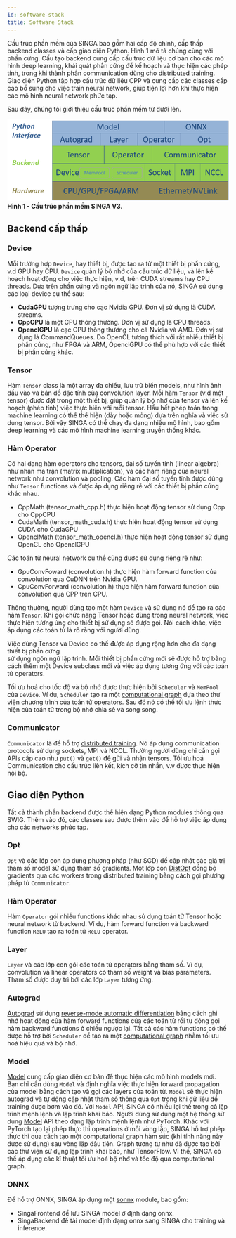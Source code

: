 ```yaml
---
id: software-stack
title: Software Stack
---
```


<!--- Licensed to the Apache Software Foundation (ASF) under one or more contributor license agreements.  See the NOTICE file distributed with this work for additional information regarding copyright ownership.  The ASF licenses this file to you under the Apache License, Version 2.0 (the "License"); you may not use this file except in compliance with the License.  You may obtain a copy of the License at http://www.apache.org/licenses/LICENSE-2.0 Unless required by applicable law or agreed to in writing, software distributed under the License is distributed on an "AS IS" BASIS, WITHOUT WARRANTIES OR CONDITIONS OF ANY KIND, either express or implied.  See the License for the specific language governing permissions and limitations under the License.  -->

Cấu trúc phần mềm của SINGA bao gồm hai cấp độ chính, cấp thấp backend classes
và cấp giao diện Python. Hình 1 mô tả chúng cùng với phần cứng. Cấu tạo backend cung 
cấp cấu trúc dữ liệu cơ bản cho các mô hình deep learning, khái quát phần cứng để kế hoạch 
và thực hiện các phép tính, trong khi thành phần
communication dùng cho distributed training. Giao diện Python tập hợp cấu trúc 
dữ liệu CPP và cung cấp các classes cấp cao bổ sung cho việc train neural
network, giúp tiện lợi hơn khi thực hiện các mô hình neural network
phức tạp.

Sau đây, chúng tôi giới thiệu cấu trúc phần mềm từ dưới lên.

![Cấu trúc phần mềm SINGA V3](assets/singav3.1-sw.png) <br/> **Hình 1 - Cấu trúc phần mềm SINGA V3.**

## Backend cấp thấp

### Device

Mỗi trường hợp `Device`, hay thiết bị, được tạo ra từ một thiết bị phần cứng, 
v.d GPU hay CPU. `Device` quản lý bộ nhớ của cấu trúc dữ liệu, và lên kế hoạch 
hoạt động cho việc thực hiện, v.d, trên CUDA streams hay CPU threads.
Dựa trên phần cứng và ngôn ngữ lập trình của nó, SINGA sử dụng các loại device 
cụ thể sau:

- **CudaGPU** tượng trưng cho cạc Nvidia GPU. Đơn vị sử dụng là CUDA
  streams.
- **CppCPU** là một CPU thông thường. Đơn vị sử dụng là CPU threads.
- **OpenclGPU** là cạc GPU thông thường cho cả Nvidia và AMD. Đơn vị sử dụng là
  CommandQueues. Do OpenCL tương thích với rất nhiều thiết bị phần cứng, như
  FPGA và ARM, OpenclGPU có thể phù hợp với các thiết bị phần cứng khác. 

### Tensor

Hàm `Tensor` class là một array đa chiều, lưu trữ biến models, như hình ảnh đầu vào và 
bản đồ đặc tính của convolution layer.
Mỗi hàm `Tensor` (v.d một tensor) được đặt trong một thiết bị, giúp quản lý bộ nhớ của
tensor và lên kế hoạch (phép tính) việc thực hiện với mỗi tensor. Hầu hết phép toán 
trong machine learning có thể thể hiện (dày hoặc
mỏng) dựa trên nghĩa và việc sử dụng tensor. Bởi vậy SINGA có thể chạy đa dạng nhiều 
mô hình, bao gồm deep learning và các mô hình machine learning truyền thống khác. 

### Hàm Operator

Có hai dạng hàm operators cho tensors, đại số tuyến tính (linear algebra) như nhân 
ma trận (matrix multiplication), và các hàm riêng của neural network như convolution
và pooling. Các hàm đại số tuyến tính được dùng như `Tensor` functions và được áp dụng
riêng rẽ với các thiết bị phần cứng khác nhau. 

- CppMath (tensor_math_cpp.h) thực hiện hoạt động tensor sử dụng Cpp cho 
  CppCPU
- CudaMath (tensor_math_cuda.h) thực hiện hoạt động tensor sử dụng CUDA cho
  CudaGPU
- OpenclMath (tensor_math_opencl.h) thực hiện hoạt động tensor sử dụng
  OpenCL cho OpenclGPU

Các toán tử neural network cụ thể cũng được sử dụng riêng rẽ như:

- GpuConvFoward (convolution.h) thực hiện hàm forward function của convolution
  qua CuDNN trên Nvidia GPU.
- CpuConvForward (convolution.h) thực hiện hàm forward function của convolution
  qua CPP trên CPU.

Thông thường, người dùng tạo một hàm `Device` và sử dụng nó để tạo ra các hàm
`Tensor`. Khi gọi chức năng Tensor hoặc dùng trong neural network, việc thực hiện 
tương ứng cho thiết bị sử dụng sẽ được gọi. Nói cách khác, việc áp dụng các toán tử 
là rõ ràng với người dùng. 

Việc dùng Tensor và Device có thể được áp dụng rộng hơn cho đa dạng thiết bị phần cứng  
sử dụng ngôn ngữ lập trình. Mỗi thiết bị phần cứng mới sẽ được hỗ trợ bằng cách thêm một 
Device subclass mới và việc áp dụng tương ứng với các toán tử operators.

Tối ưu hoá cho tốc độ và bộ nhớ được thực hiện bởi `Scheduler` và
`MemPool` của `Device`. Ví dụ, `Scheduler` tạo ra một 
[computational graph](./graph) dựa theo thư viện chương trình của toán tử operators.
Sau đó nó có thể tối ưu lệnh thực hiện của toán tử trong bộ nhớ chia sẻ và song song.

### Communicator

`Communicator` là để hỗ trợ [distributed training](./dist-train). Nó áp dụng 
communication protocols sử dụng sockets, MPI và NCCL. Thường người dùng chỉ cần gọi 
APIs cấp cao  như `put()` và `get()` để gửi và nhận tensors. 
Tối ưu hoá Communication cho cấu trúc liên kết, kích cỡ tin nhắn, v.v được thực hiện 
nội bộ. 

## Giao diện Python

Tất cả thành phần backend được thể hiện dạng Python modules thông qua SWIG. Thêm vào đó, 
các classes sau được thêm vào để hỗ trợ việc áp dụng cho các
networks phức tạp.

### Opt

`Opt` và các lớp con áp dụng phương pháp (như SGD) để cập nhật các giá trị tham số 
model sử dụng tham số gradients. Một lớp con [DistOpt](./dist-train)
đồng bộ gradients qua các workers trong distributed training bằng cách gọi phương 
pháp từ `Communicator`.

### Hàm Operator

Hàm `Operator` gói nhiều functions khác nhau sử dụng toán tử Tensor hoặc neural
network từ backend. Ví dụ, hàm forward function và
backward function `ReLU` tạo ra toán tử `ReLU` operator.

### Layer

`Layer` và các lớp con gói các toán tử operators bằng tham số. Ví dụ,
convolution và linear operators có tham số weight và bias parameters. 
Tham số được duy trì bởi các lớp `Layer` tương ứng.

### Autograd

[Autograd](./autograd) sử dụng
[reverse-mode automatic differentiation](https://rufflewind.com/2016-12-30/reverse-mode-automatic-differentiation)
bằng cách ghi nhớ hoạt động của hàm forward functions của các toán tử rồi tự 
động gọi hàm backward functions ở chiều ngược lại. Tất cả các hàm functions có thể được 
hỗ trợ bởi `Scheduler` để tạo ra một [computational graph](./graph) nhằm tối ưu hoá hiệu 
quả và bộ nhớ. 

### Model

[Model](./graph) cung cấp giao diện cơ bản để thực hiện các mô hình models mới.
Bạn chỉ cần dùng `Model` và định nghĩa việc thực hiện forward propagation của model bằng cách 
tạo và gọi các layers của toán tử. `Model` sẽ thực hiện autograd và tự động cập nhật tham số 
thông qua `Opt` trong khi dữ liệu để training được bơm vào đó.  Với `Model` API, SINGA có 
nhiều lợi thế trong cả lập trình mệnh lệnh và lập trình khai báo. Người dùng sử dụng một hệ thống 
sử dụng [Model](./graph) API theo dạng lập trình mệnh lệnh như PyTorch. Khác với
PyTorch tạo lại phép thực thi operations ở mỗi vòng lặp, SINGA hỗ trợ phép thực thi qua cách 
tạo một computational graph hàm súc (khi tính năng này được sử dụng) sau vòng lặp đầu tiên. 
Graph tương tự như đã được tạo bởi các thư viện sử dụng lập trình khai báo, như TensorFlow. 
Vì thế, SINGA có thể áp dụng các kĩ thuật tối ưu hoá bộ nhớ và tốc độ qua computational graph.

### ONNX

Để hỗ trợ ONNX, SINGA áp dụng một [sonnx](./onnx) module, bao gồm:

- SingaFrontend để lưu SINGA model ở định dạng onnx.
- SingaBackend để tải model định dạng onnx sang SINGA cho training và
  inference.
